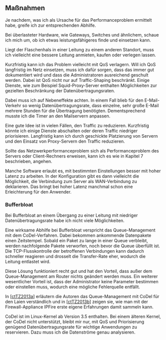 
## Maßnahmen

Je nachdem, was ich als Ursache für das Performanceproblem ermittelt habe,
greife ich zur entsprechenden Abhilfe.

Bei überlasteter Hardware, wie Gateways, Switches und ähnlichem, schaue
ich mich um, ob ich etwas leistungsfähigeres finde und einsetzen kann.

Liegt der Flaschenhals in einer Leitung zu einem anderen Standort, muss ich
vielleicht eine bessere Leitung anmieten, kaufen oder verlegen lassen.

Kurzfristig kann ich das Problem vielleicht mit QoS verlagern.
Will ich QoS langfristig im Netz einsetzen, muss ich dafür sorgen, dass das
immer gut dokumentiert wird und dass die Administratoren ausreichend
geschult werden.
Dabei ist QoS nicht nur auf Traffic-Shaping beschränkt.
Einige Dienste, wie zum Beispiel Squid-Proxy-Server enthalten Möglichkeiten
zur gezielten Beschränkung der Datenübertragungsraten.

Dabei muss ich auf Nebeneffekte achten.
In einem Fall blieb für den E-Mail-Verkehr so wenig Datenübertragungsrate,
dass einzelne, sehr große E-Mail mehrere Stunden für die Übertragung benötigten.
Dementsprechend musste ich die Timer an den Mailservern anpassen.

Eine gute Idee ist in vielen Fällen, den Traffic zu reduzieren.
Kurzfristig könnte ich einige Dienste abschalten oder deren Traffic niedriger
priorisieren.
Langfristig kann ich durch geschickte Platzierung von Servern und den Einsatz
von Proxy-Servern den Traffic reduzieren.

Sollte das Netzwerkperformanceproblem sich als Performanceproblem des Servers
oder Client-Rechners erweisen, kann ich es wie in Kapitel 7 beschrieben,
angehen.

Manche Software erlaubt es, mit bestimmten Einstellungen besser mit hoher
Latenz zu arbeiten.
In der Konfiguration gibt es dann vielleicht die Möglichkeit, die Verbindung zum
Server als WAN-Verbindung zu deklarieren.
Das bringt bei hoher Latenz manchmal schon eine Erleichterung für den
Anwender.

### Bufferbloat

Bei Bufferbloat an einem Übergang zu einer Leitung mit niedriger Datenübertragungsrate
habe ich nicht viele Möglichkeiten.

Eine wirksame Abhilfe bei Bufferbloat verspricht das Queue-Management mit dem
CoDel-Verfahren.
Dabei bekommen ankommende Datenpakete einen Zeitstempel.
Sobald ein Paket zu lange in einer Queue verbleibt, werden nachfolgende Pakete
verworfen, noch bevor die Queue überfüllt ist.
Die TCP-Flusskontrolle der betroffenen Verbindungen kann dadurch schneller
reagieren und drosselt die Transfer-Rate eher, wodurch die Leitung entlastet
wird.

Diese Lösung funktioniert recht gut und hat den Vorteil, dass außer dem
Queue-Management am Router nichts geändert werden muss.
Ein weiterer wesentlicher Vorteil ist, dass der Administrator keine Parameter
bestimmen oder einstellen muss, wodurch eine mögliche Fehlerquelle entfällt.

In [[ctTZ2013a](#bib-ct-tz2013a)] erläutern die Autoren das
Queue-Management mit CoDel für den Laien verständlich und in
[[ctTZ2013b](#bib-ct-tz2013b)] zeigen sie, wie man mit der Firewall-Appliance
IPFire erste eigene Erfahrungen damit sammeln kann.

CoDel ist im Linux-Kernel ab Version 3.5 enthalten.
Bei einem älteren Kernel, der CoDel nicht unterstützt, bleibt mir nur, mit QoS
und Priorisierung genügend Datenübertragungsrate für wichtige Anwendungen zu reservieren.
Dazu muss ich die Datenströme genau analysieren.


